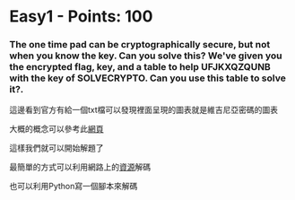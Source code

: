  
# Easy1 - Points: 100

### The one time pad can be cryptographically secure, but not when you know the key. Can you solve this? We've given you the encrypted flag, key, and a table to help UFJKXQZQUNB with the key of SOLVECRYPTO. Can you use this table to solve it?.

這邊看到官方有給一個txt檔可以發現裡面呈現的圖表就是維吉尼亞密碼的圖表

大概的概念可以參考此[網頁](https://zh.wikipedia.org/zh-tw/%E7%BB%B4%E5%90%89%E5%B0%BC%E4%BA%9A%E5%AF%86%E7%A0%81)

這樣我們就可以開始解題了

最簡單的方式可以利用網路上的[資源](https://www.qqxiuzi.cn/bianma/weijiniyamima.php)解碼

也可以利用Python寫一個腳本來解碼




